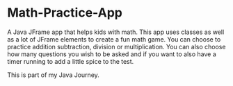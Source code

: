 # Math-Practice-App
A Java JFrame app that helps kids with math. This app uses classes as well as a lot of JFrame elements to create a fun math game. 
You can choose to practice addition subtraction, division or multiplication. 
You can also choose how many questions you wish to be asked and if you want to also have a timer running to add a little spice to the test. 

This is part of my Java Journey.
